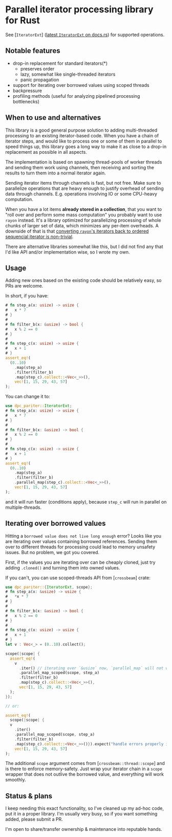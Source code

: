 # Parallel iterator processing library for Rust

See [`IteratorExt`] ([latest `IteratorExt` on docs.rs](https://docs.rs/dpc-pariter/latest/dpc_pariter/trait.IteratorExt.html))
for supported operations.

## Notable features

* drop-in replacement for standard iterators(*)
  * preserves order
  * lazy, somewhat like single-threaded iterators
  * panic propagation
* support for iterating over borrowed values using scoped threads
* backpressure
* profiling methods (useful for analyzing pipelined processing bottlenecks)

## When to use and alternatives

This library is a good general purpose solution to adding multi-threaded
processing to an existing iterator-based code. When you have
a chain of iterator steps, and would like to process one or some
of them in parallel to speed things up, this library goes a long way
to make it as close to a drop-in replacement as possible in all aspects.

The implementation is based on spawning thread-pools of worker threads
and sending them work using channels, then receiving and sorting the
results to turn them into a normal iterator again.

Sending iterator items through channels is fast, but not free.
Make sure to parallelize operations that are heavy enough to justify
overhead of sending data through channels. E.g.
operations involving IO or some CPU-heavy computation.

When you have a lot items **already stored in a collection**,
that you want to "roll over and perform some mass computation"
you probably want to use `rayon` instead. It's a library optimized
for parallelizing processing of whole chunks of larger set of data,
which minimizes any per-item overheads.
A downside of that is that [converting `rayon`'s iterators back to ordered
sequencial iterator is non-trivial](https://github.com/rayon-rs/rayon/issues/210).

There are alternative libraries somewhat like this, but I did not
find any that I'd like API and/or implementation wise, so I wrote
my own.

## Usage

 Adding new ones based
on the existing code should be relatively easy, so PRs are welcome.

In short, if you have:

```rust
# fn step_a(x: usize) -> usize {
#   x * 7
# }
# 
# fn filter_b(x: &usize) -> bool {
#   x % 2 == 0
# }
# 
# fn step_c(x: usize) -> usize {
#   x + 1
# }
assert_eq!(
  (0..10)
    .map(step_a)
    .filter(filter_b)
    .map(step_c).collect::<Vec<_>>(),
    vec![1, 15, 29, 43, 57]
);
```

You can change it to:

```rust
use dpc_pariter::IteratorExt;
# fn step_a(x: usize) -> usize {
#   x * 7
# }
# 
# fn filter_b(x: &usize) -> bool {
#   x % 2 == 0
# }
# 
# fn step_c(x: usize) -> usize {
#   x + 1
# }
assert_eq!(
  (0..10)
    .map(step_a)
    .filter(filter_b)
    .parallel_map(step_c).collect::<Vec<_>>(),
    vec![1, 15, 29, 43, 57]
);
```

and it will run faster (conditions apply), because
`step_c` will run in parallel on multiple-threads.

## Iterating over borrowed values

Hitting a `borrowed value does not live long enough` error? Looks like you
are iterating over values containing borrowed references. Sending them over
to different threads for processing could lead to memory unsafety issues.
But no problem, we got you covered.

First, if the values you are iterating over can be cheaply cloned, just try
adding `.cloned()` and turning them into owned values.

If you can't, you can use scoped-threads API from [`crossbeam`] crate:


```rust
use dpc_pariter::{IteratorExt, scope};
# fn step_a(x: &usize) -> usize {
#   *x * 7
# }
#
# fn filter_b(x: &usize) -> bool {
#   x % 2 == 0
# }
#
# fn step_c(x: usize) -> usize {
#   x + 1
# }
let v : Vec<_> = (0..10).collect();

scope(|scope| {
  assert_eq!(
    v
      .iter() // iterating over `&usize` now, `parallel_map` will not work
      .parallel_map_scoped(scope, step_a)
      .filter(filter_b)
      .map(step_c).collect::<Vec<_>>(),
      vec![1, 15, 29, 43, 57]
  );
});

// or:

assert_eq!(
  scope(|scope| {
  v
    .iter()
    .parallel_map_scoped(scope, step_a)
    .filter(filter_b)
    .map(step_c).collect::<Vec<_>>()}).expect("handle errors properly in production code"),
    vec![1, 15, 29, 43, 57]
);
```

The additional `scope` argument comes from [`crossbeam::thread::scope`] and is
there to enforce memory-safety. Just wrap your iterator chain in a `scope`
wrapper that does not outlive the borrowed value, and everything will work smoothly.


## Status & plans

I keep needing this exact functionality, so I've cleaned up my
ad-hoc code, put it in a proper library. I'm usually very busy,
so if you want something added, please submit a PR.

I'm open to share/transfer ownership & maintenance into reputable hands.

